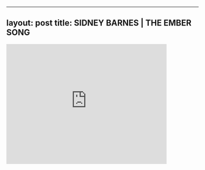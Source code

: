 

---
layout: post
title: SIDNEY BARNES | THE EMBER SONG
---


<iframe width="420" height="315" src="http://www.youtube.com/embed/nJlqCaesokI" frameborder="0" allowfullscreen></iframe>

